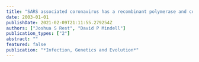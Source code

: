```yaml
---
title: "SARS associated coronavirus has a recombinant polymerase and coronaviruses have a history of host-shifting"
date: 2003-01-01
publishDate: 2021-02-09T21:11:55.279254Z
authors: ["Joshua S Rest", "David P Mindell"]
publication_types: ["2"]
abstract: ""
featured: false
publication: "*Infection, Genetics and Evolution*"
---
```



